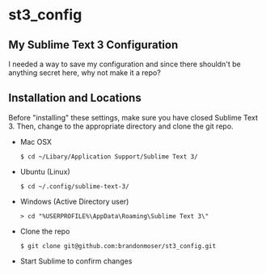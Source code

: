 # st3_config
## My Sublime Text 3 Configuration

I needed a way to save my configuration and since there shouldn't be anything secret here, why not make it a repo?

## Installation and Locations
Before "installing" these settings, make sure you have closed Sublime Text 3. Then, change to the appropriate directory and clone the git repo.

* Mac OSX
  ```
  $ cd ~/Libary/Application Support/Sublime Text 3/
  ```
  
* Ubuntu (Linux)
  ```
  $ cd ~/.config/sublime-text-3/
  ```
  
* Windows (Active Directory user)
  ```
  > cd "%USERPROFILE%\AppData\Roaming\Sublime Text 3\"
  ```

* Clone the repo
  ```
  $ git clone git@github.com:brandonmoser/st3_config.git
  ```
  
* Start Sublime to confirm changes
